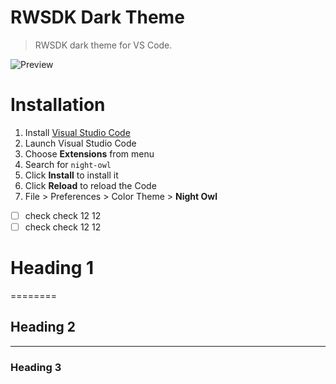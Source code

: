 # RWSDK Dark Theme

> RWSDK dark theme for VS Code.

![Preview](images/preview.gif)

# Installation

1.  Install [Visual Studio Code](https://code.visualstudio.com)
2.  Launch Visual Studio Code
3.  Choose **Extensions** from menu
4.  Search for `night-owl`
5.  Click **Install** to install it
6.  Click **Reload** to reload the Code
7.  File > Preferences > Color Theme > **Night Owl**

-[ ] check check 12 12
-[ ] check check 12 12

# Heading 1
========

## Heading 2
--------------

### Heading 3
